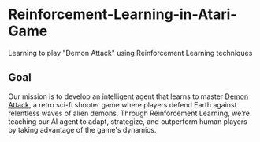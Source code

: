 # Reinforcement-Learning-in-Atari-Game
Learning to play "Demon Attack" using Reinforcement Learning techniques

## Goal
Our mission is to develop an intelligent agent that learns to master [Demon Attack](https://gymnasium.farama.org/environments/atari/demon_attack/), a retro sci-fi shooter game where players defend Earth against relentless waves of alien demons. Through Reinforcement Learning, we're teaching our AI agent to adapt, strategize, and outperform human players by taking advantage of the game's dynamics.
